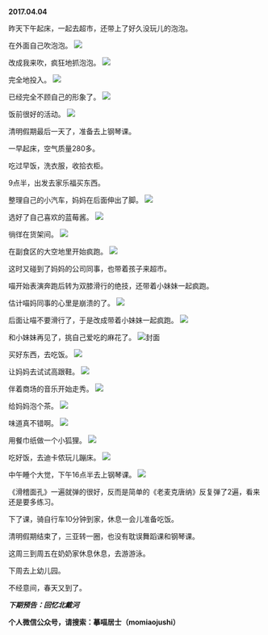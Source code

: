 
          
**2017.04.04**

昨天下午起床，一起去超市，还带上了好久没玩儿的泡泡。

在外面自己吹泡泡。
![](http://wx3.sinaimg.cn/large/627d9660ly1feat90y2a2j20yg0mz773.jpg)


改成我来吹，疯狂地抓泡泡。
![](http://wx3.sinaimg.cn/large/627d9660ly1feat955sw7j20yg0mzdl5.jpg)


完全地投入。
![](http://wx3.sinaimg.cn/large/627d9660ly1feat93b5q0j20yg0mztcy.jpg)


已经完全不顾自己的形象了。
![](http://wx3.sinaimg.cn/large/627d9660ly1feat8zyz77j20yg0mz0xd.jpg)


饭前很好的活动。
![](http://wx3.sinaimg.cn/large/627d9660ly1feat8zge59j20yg0mz0xl.jpg)


清明假期最后一天了，准备去上钢琴课。

一早起床，空气质量280多。

吃过早饭，洗衣服，收拾衣柜。

9点半，出发去家乐福买东西。

整理自己的小汽车，妈妈在后面伸出了脚。
![](http://wx3.sinaimg.cn/large/627d9660ly1feat90m0yij20yg0mzq7b.jpg)


选好了自己喜欢的蓝莓酱。
![](http://wx3.sinaimg.cn/large/627d9660ly1feat924z5fj20yg0mzjw7.jpg)


徜徉在货架间。
![](http://wx3.sinaimg.cn/large/627d9660ly1feat8z6kqpj20yg0mzagz.jpg)


在副食区的大空地里开始疯跑。
![](http://wx3.sinaimg.cn/large/627d9660ly1feat94hka1j20yg0mzjx5.jpg)


这时又碰到了妈妈的公司同事，也带着孩子来超市。

喵开始表演奔跑后转为双膝滑行的绝技，还带着小妹妹一起疯跑。

估计喵妈同事的心里是崩溃的了。
![](http://wx3.sinaimg.cn/large/627d9660ly1feat909f6uj20yg0mzdll.jpg)


后面让喵不要滑行了，于是改成带着小妹妹一起疯跑。
![](http://wx3.sinaimg.cn/large/627d9660ly1feat91k677j20yg0mzq95.jpg)


和小妹妹再见了，挑自己爱吃的麻花了。
![](http://wx3.sinaimg.cn/large/627d9660ly1feat8w9lq7j20yg0mz43d.jpg)封面


买好东西，去吃饭。
![](http://wx3.sinaimg.cn/large/627d9660ly1feat91u6gjj20yg0mzwhd.jpg)


让妈妈去试试高跟鞋。
![](http://wx3.sinaimg.cn/large/627d9660ly1feat8x2imfj20yg0mzjvc.jpg)


伴着商场的音乐开始走秀。
![](http://wx3.sinaimg.cn/large/627d9660ly1feat95fxbwj20yg0mzacs.jpg)


给妈妈泡个茶。
![](http://wx3.sinaimg.cn/large/627d9660ly1feat8ytc5vj20yg0mzq6u.jpg)


味道真不错啊。
![](http://wx3.sinaimg.cn/large/627d9660ly1feat92rd51j20yg0mzgpd.jpg)


用餐巾纸做一个小狐狸。
![](http://wx3.sinaimg.cn/large/627d9660ly1feat8xg1c4j20yg0mz77w.jpg)


吃好饭，去迪卡侬玩儿蹦床。
![](http://wx3.sinaimg.cn/large/627d9660ly1feat942r2ej20yg0mz7ak.jpg)


中午睡个大觉，下午16点半去上钢琴课。
![](http://wx3.sinaimg.cn/large/627d9660ly1feat8widx0j20yg0mzjw4.jpg)


《滑稽面孔》一遍就弹的很好，反而是简单的《老麦克唐纳》反复弹了2遍，看来还是要多练习。

下了课，骑自行车10分钟到家，休息一会儿准备吃饭。

清明假期结束了，三亚转一圈，也没有耽误舞蹈课和钢琴课。

这周三到周五在奶奶家休息休息，去游游泳。

下周去上幼儿园。

不经意间，春天又到了。


***下期预告：回忆北戴河***


**个人微信公众号，请搜索：摹喵居士（momiaojushi）**

        